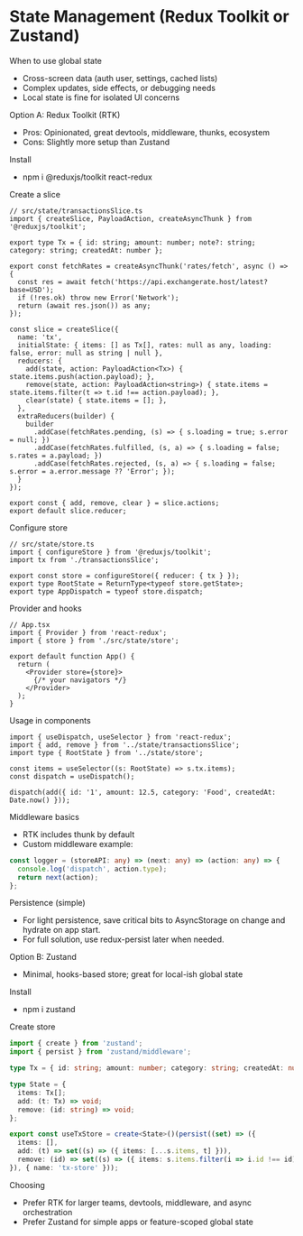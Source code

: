 # State Management (Redux Toolkit or Zustand)

When to use global state
- Cross-screen data (auth user, settings, cached lists)
- Complex updates, side effects, or debugging needs
- Local state is fine for isolated UI concerns

Option A: Redux Toolkit (RTK)
- Pros: Opinionated, great devtools, middleware, thunks, ecosystem
- Cons: Slightly more setup than Zustand

Install
- npm i @reduxjs/toolkit react-redux

Create a slice
```tsx
// src/state/transactionsSlice.ts
import { createSlice, PayloadAction, createAsyncThunk } from '@reduxjs/toolkit';

export type Tx = { id: string; amount: number; note?: string; category: string; createdAt: number };

export const fetchRates = createAsyncThunk('rates/fetch', async () => {
  const res = await fetch('https://api.exchangerate.host/latest?base=USD');
  if (!res.ok) throw new Error('Network');
  return (await res.json()) as any;
});

const slice = createSlice({
  name: 'tx',
  initialState: { items: [] as Tx[], rates: null as any, loading: false, error: null as string | null },
  reducers: {
    add(state, action: PayloadAction<Tx>) { state.items.push(action.payload); },
    remove(state, action: PayloadAction<string>) { state.items = state.items.filter(t => t.id !== action.payload); },
    clear(state) { state.items = []; },
  },
  extraReducers(builder) {
    builder
      .addCase(fetchRates.pending, (s) => { s.loading = true; s.error = null; })
      .addCase(fetchRates.fulfilled, (s, a) => { s.loading = false; s.rates = a.payload; })
      .addCase(fetchRates.rejected, (s, a) => { s.loading = false; s.error = a.error.message ?? 'Error'; });
  }
});

export const { add, remove, clear } = slice.actions;
export default slice.reducer;
```

Configure store
```tsx
// src/state/store.ts
import { configureStore } from '@reduxjs/toolkit';
import tx from './transactionsSlice';

export const store = configureStore({ reducer: { tx } });
export type RootState = ReturnType<typeof store.getState>;
export type AppDispatch = typeof store.dispatch;
```

Provider and hooks
```tsx
// App.tsx
import { Provider } from 'react-redux';
import { store } from './src/state/store';

export default function App() {
  return (
    <Provider store={store}>
      {/* your navigators */}
    </Provider>
  );
}
```

Usage in components
```tsx
import { useDispatch, useSelector } from 'react-redux';
import { add, remove } from '../state/transactionsSlice';
import type { RootState } from '../state/store';

const items = useSelector((s: RootState) => s.tx.items);
const dispatch = useDispatch();

dispatch(add({ id: '1', amount: 12.5, category: 'Food', createdAt: Date.now() }));
```

Middleware basics
- RTK includes thunk by default
- Custom middleware example:
```ts
const logger = (storeAPI: any) => (next: any) => (action: any) => {
  console.log('dispatch', action.type);
  return next(action);
};
```

Persistence (simple)
- For light persistence, save critical bits to AsyncStorage on change and hydrate on app start.
- For full solution, use redux-persist later when needed.

Option B: Zustand
- Minimal, hooks-based store; great for local-ish global state

Install
- npm i zustand

Create store
```ts
import { create } from 'zustand';
import { persist } from 'zustand/middleware';

type Tx = { id: string; amount: number; category: string; createdAt: number };

type State = {
  items: Tx[];
  add: (t: Tx) => void;
  remove: (id: string) => void;
};

export const useTxStore = create<State>()(persist((set) => ({
  items: [],
  add: (t) => set((s) => ({ items: [...s.items, t] })),
  remove: (id) => set((s) => ({ items: s.items.filter(i => i.id !== id) })),
}), { name: 'tx-store' }));
```

Choosing
- Prefer RTK for larger teams, devtools, middleware, and async orchestration
- Prefer Zustand for simple apps or feature-scoped global state
